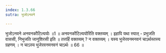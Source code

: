 ```yaml
---
index: 1.3.66
sutra: भुजोऽनवने

---
```

 भुजोऽनवने अनवनकौटिल्ययोः ॥1 ॥ अनवनकौटिल्ययोरिति वक्तव्यम् । इहापि यथा स्यात्  -  प्रभुजति वाससी, निभुजति जानुशिरसी इति ॥ तत्तर्हि वक्तव्यम् ? न वक्तव्यम् । यस्य भुजेरवनमनवनं चाऽर्थस्तस्य ग्रहणम् । न चाऽस्य भुजेरवनमनवनं चाऽर्थः ॥ 66 ॥ 
